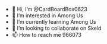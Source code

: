 - 👋 Hi, I’m @CardBoardBox0623
- 👀 I’m interested in Among Us
- 🌱 I’m currently learning Among Us
- 💞️ I’m looking to collaborate on Skeld
- 📫 How to reach me 966073

<!---
CardBoardBox0623/CardBoardBox0623 is a ✨ special ✨ repository because its `README.md` (this file) appears on your GitHub profile.
You can click the Preview link to take a look at your changes.
--->
